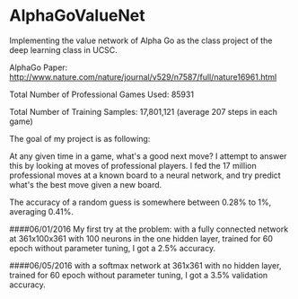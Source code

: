 # AlphaGoValueNet
Implementing the value network of Alpha Go as the class project of the deep learning class in UCSC. 

AlphaGo Paper: http://www.nature.com/nature/journal/v529/n7587/full/nature16961.html

Total Number of Professional Games Used: 85931

Total Number of Training Samples: 17,801,121 (average 207 steps in each game)

The goal of my project is as following:

At any given time in a game, what's a good next move? I attempt to answer this by looking at moves of professional players. I fed the 17 million professional moves at a known board to a neural network, and try predict what's the best move given a new board. 

The accuracy of a random guess is somewhere between 0.28% to 1%, averaging 0.41%. 

####06/01/2016
My first try at the problem: with a fully connected network at 361x100x361 with 100 neurons in the one hidden layer, trained for 60 epoch without parameter tuning, I got a 2.5% accuracy. 


####06/05/2016
with a softmax network at 361x361 with no hidden layer, trained for 60 epoch without parameter tuning, I got a 3.5% validation accuracy. 
